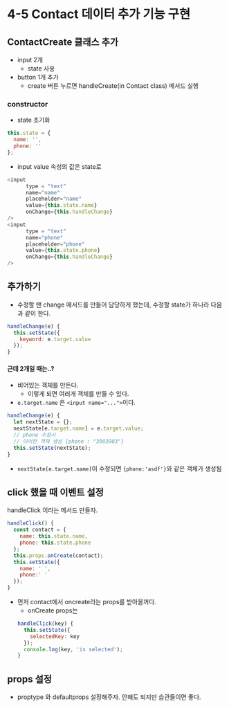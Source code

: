 # 4-5 Contact 데이터 추가 기능 구현

## ContactCreate 클래스 추가
- input 2개
    - state 사용
- button 1개 추가
    - create 버튼 누르면 handleCreate(in Contact class) 메서드 실행

### constructor
- state 초기화
```javascript
this.state = {
  name: '',
  phone: ''
};
```

- input value 속성의 값은 state로
```javascript
<input
      type = "text"
      name="name"
      placeholder="name"
      value={this.state.name}
      onChange={this.handleChange}
/>
<input
      type = "text"
      name="phone"
      placeholder="phone"
      value={this.state.phone}
      onChange={this.handleChange}
/>
```

## 추가하기
- 수정할 땐 change 메서드를 만들어 담당하게 했는데, 수정할 state가 하나라 다음과 같이 한다.
```javascript
handleChange(e) {
  this.setState({
    keyword: e.target.value
  });
}
```
#### 근데 2개일 때는..?
- 비어있는 객체를 만든다.
    - 이렇게 되면 여러개 객체를 만들 수 있다.
- `e.target.name` 은 `<input name="...">`이다.

```javascript
handleChange(e) {
  let nextState = {};
  nextState[e.target.name] = e.target.value;
  // phone 수정시
  // 이러한 객체 생성 {phone : "3903903"}
  this.setState(nextState);
}
```

- `nextState[e.target.name]`이 수정되면 `{phone:'asdf'}`와 같은 객체가 생성됨


## click 했을 때 이벤트 설정
handleClick 이라는 메서드 만들자.
```javascript
handleClick() {
  const contact = {
    name: this.state.name,
    phone: this.state.phone
  };
  this.props.onCreate(contact);
  this.setState({
    name: ' ',
    phone:' '
  });
}
```
- 먼저 contact에서 oncreate라는 props를 받아올꺼다.
    - onCreate props는
    ```javascript
    handleClick(key) {
      this.setState({
        selectedKey: key
      });
      console.log(key, 'is selected');
    }
    ```

## props 설정
- proptype 와 defaultprops 설정해주자. 안해도 되지만 습관들이면 좋다.
